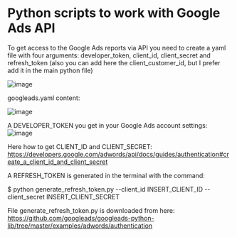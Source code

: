 # Python scripts to work with Google Ads API 

To get access to the Google Ads reports via API you need to create a yaml file with four arguments:  developer_token,  client_id, client_secret  and refresh_token (also you can add here the client_customer_id, but I prefer add it in the main python file)

![image](https://user-images.githubusercontent.com/79371232/110238729-44039d00-7f54-11eb-8747-2ae3c1c92d92.png)

googleads.yaml content:

![image](https://user-images.githubusercontent.com/79371232/110238895-19661400-7f55-11eb-97e5-000985f7e52f.png)

A DEVELOPER_TOKEN  you get in your Google Ads account settings: 
![image](https://user-images.githubusercontent.com/79371232/110239087-33542680-7f56-11eb-90f4-613008848870.png)

Here how to get CLIENT_ID and CLIENT_SECRET:
https://developers.google.com/adwords/api/docs/guides/authentication#create_a_client_id_and_client_secret

A REFRESH_TOKEN  is generated in the terminal with the command: 

$ python generate_refresh_token.py --client_id INSERT_CLIENT_ID --client_secret INSERT_CLIENT_SECRET

File generate_refresh_token.py is downloaded from here:  https://github.com/googleads/googleads-python-lib/tree/master/examples/adwords/authentication




